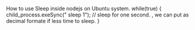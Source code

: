 How to use Sleep inside nodejs on Ubuntu system. 
 while(true) {
  child_process.exeSync(" sleep 1");  //  sleep for one second. ,  we can put as decimal formate if less time to sleep. 
 }
